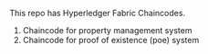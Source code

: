 This repo has Hyperledger Fabric Chaincodes.
1. Chaincode for property management system
2. Chaincode for proof of existence (poe) system